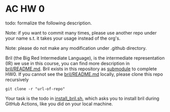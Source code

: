 AC HW 0
=======

todo: formalize the following description.

Note: if you want to commit many times, please use another repo under your name s.t. it takes your usage instead of the org's. 

Note: please do not make any modification under .github directory.

Bril (the Big Red Intermediate Language), is the intermediate representation (IR) we use in this course, you can find more description in [bril/README.md][brilreadme].
Bril exists in this repository as [submodule][gitsubm] to complete HW0. If you cannot see the [bril/README.md](bril/README.md) locally, please clone this repo recursively
```
git clone -r "url-of-repo"
``` 
Your task is the todo in [install_bril.sh](install_bril.sh), which asks you to install bril during GitHub Actions, like you did on your local machine.


[gitsubm]: https://git-scm.com/book/en/v2/Git-Tools-Submodules
[brilreadme]: https://github.com/sampsyo/bril/tree/4029dd7b6440074bc4dd5557022848ef378f978a

